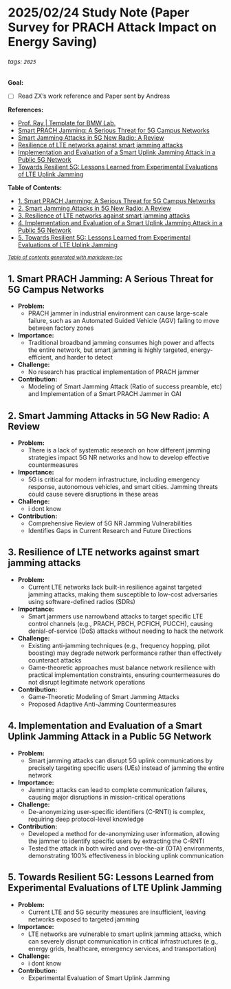 # 2025/02/24 Study Note (Paper Survey for PRACH Attack Impact on Energy Saving)

###### tags: `2025`

**Goal:**
- [ ] Read ZX’s work reference and Paper sent by Andreas

**References:**
- [Prof. Ray | Template for BMW Lab.](https://hackmd.io/@RayCheng/rJIuoWmB8)
- [Smart PRACH Jamming: A Serious Threat for 5G Campus Networks](https://arxiv.org/abs/2410.08729)
- [Smart Jamming Attacks in 5G New Radio: A Review](https://ieeexplore.ieee.org/document/9031175)
- [Resilience of LTE networks against smart jamming attacks](https://ieeexplore.ieee.org/document/7036895)
- [Implementation and Evaluation of a Smart Uplink Jamming Attack in a Public 5G Network](https://ieeexplore.ieee.org/document/10186886)
- [Towards Resilient 5G: Lessons Learned from Experimental Evaluations of LTE Uplink Jamming](https://ieeexplore.ieee.org/document/8756977)

**Table of Contents:**
- [1. Smart PRACH Jamming: A Serious Threat for 5G Campus Networks](#1-smart-prach-jamming--a-serious-threat-for-5g-campus-networks)
- [2. Smart Jamming Attacks in 5G New Radio: A Review](#2-smart-jamming-attacks-in-5g-new-radio-a-review)
- [3. Resilience of LTE networks against smart jamming attacks](#3-resilience-of-lte-networks-against-smart-jamming-attacks)
- [4. Implementation and Evaluation of a Smart Uplink Jamming Attack in a Public 5G Network](#4-implementation-and-evaluation-of-a-smart-uplink-jamming-attack-in-a-public-5g-network)
- [5. Towards Resilient 5G: Lessons Learned from Experimental Evaluations of LTE Uplink Jamming](#5-towards-resilient-5g-lessons-learned-from-experimental-evaluations-of-lte-uplink-jamming)

<small><i><a href='http://ecotrust-canada.github.io/markdown-toc/'>Table of contents generated with markdown-toc</a></i></small>


## 1. Smart PRACH Jamming: A Serious Threat for 5G Campus Networks

- **Problem:**
    - PRACH jammer in industrial environment can cause large-scale failure, such as an Automated Guided Vehicle (AGV) failing to move between factory zones
- **Importance:**
    - Traditional broadband jamming consumes high power and affects the entire network, but smart jamming is highly targeted, energy-efficient, and harder to detect
- **Challenge:**
    - No research has practical implementation of PRACH jammer
- **Contribution:**
    - Modeling of Smart Jamming Attack (Ratio of success preamble, etc) and Implementation of a Smart PRACH Jammer in OAI

## 2. Smart Jamming Attacks in 5G New Radio: A Review

- **Problem:**
    - There is a lack of systematic research on how different jamming strategies impact 5G NR networks and how to develop effective countermeasures
- **Importance:**
    - 5G is critical for modern infrastructure, including emergency response, autonomous vehicles, and smart cities. Jamming threats could cause severe disruptions in these areas
- **Challenge:**
    - i dont know
- **Contribution:**
    - Comprehensive Review of 5G NR Jamming Vulnerabilities
    - Identifies Gaps in Current Research and Future Directions

## 3. Resilience of LTE networks against smart jamming attacks

- **Problem:**
    - Current LTE networks lack built-in resilience against targeted jamming attacks, making them susceptible to low-cost adversaries using software-defined radios (SDRs)
- **Importance:**
    - Smart jammers use narrowband attacks to target specific LTE control channels (e.g., PRACH, PBCH, PCFICH, PUCCH), causing denial-of-service (DoS) attacks without needing to hack the network
- **Challenge:**
    - Existing anti-jamming techniques (e.g., frequency hopping, pilot boosting) may degrade network performance rather than effectively counteract attacks
    - Game-theoretic approaches must balance network resilience with practical implementation constraints, ensuring countermeasures do not disrupt legitimate network operations
- **Contribution:**
    - Game-Theoretic Modeling of Smart Jamming Attacks
    - Proposed Adaptive Anti-Jamming Countermeasures

## 4. Implementation and Evaluation of a Smart Uplink Jamming Attack in a Public 5G Network

- **Problem:**
    - Smart jamming attacks can disrupt 5G uplink communications by precisely targeting specific users (UEs) instead of jamming the entire network
- **Importance:**
    - Jamming attacks can lead to complete communication failures, causing major disruptions in mission-critical operations
- **Challenge:**
    - De-anonymizing user-specific identifiers (C-RNTI) is complex, requiring deep protocol-level knowledge
- **Contribution:**
    - Developed a method for de-anonymizing user information, allowing the jammer to identify specific users by extracting the C-RNTI
    - Tested the attack in both wired and over-the-air (OTA) environments, demonstrating 100% effectiveness in blocking uplink communication


## 5. Towards Resilient 5G: Lessons Learned from Experimental Evaluations of LTE Uplink Jamming

- **Problem:**
    - Current LTE and 5G security measures are insufficient, leaving networks exposed to targeted jamming
- **Importance:**
    - LTE networks are vulnerable to smart uplink jamming attacks, which can severely disrupt communication in critical infrastructures (e.g., energy grids, healthcare, emergency services, and transportation)
- **Challenge:**
    - i dont know
- **Contribution:**
    - Experimental Evaluation of Smart Uplink Jamming


